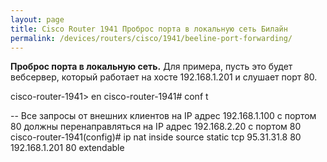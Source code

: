 ```yaml
---
layout: page
title: Cisco Router 1941 Проброс порта в локальную сеть Билайн
permalink: /devices/routers/cisco/1941/beeline-port-forwarding/
---
```



<strong>Проброс порта в локальную сеть.</strong>
Для примера, пусть это будет вебсервер, который работает на хосте 192.168.1.201 и слушает порт 80.


cisco-router-1941> en
cisco-router-1941# conf t

-- Все запросы от внешних клиентов на IP адрес 192.168.1.100 с портом 80 должны перенаправляться на IP адрес 192.168.2.20 с портом 80
cisco-router-1941(config)# ip nat inside source static tcp 95.31.31.8 80 192.168.1.201 80 extendable
